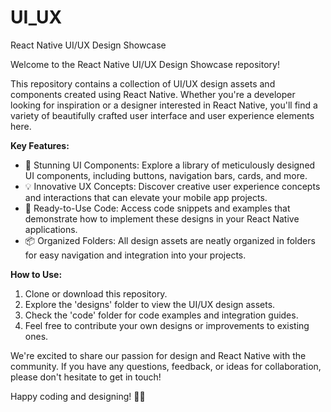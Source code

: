 # UI_UX
React Native UI/UX Design Showcase

Welcome to the React Native UI/UX Design Showcase repository! 

This repository contains a collection of UI/UX design assets and components created using React Native. Whether you're a developer looking for inspiration or a designer interested in React Native, you'll find a variety of beautifully crafted user interface and user experience elements here.

**Key Features:**

- 🎨 Stunning UI Components: Explore a library of meticulously designed UI components, including buttons, navigation bars, cards, and more.
- 💡 Innovative UX Concepts: Discover creative user experience concepts and interactions that can elevate your mobile app projects.
- 🚀 Ready-to-Use Code: Access code snippets and examples that demonstrate how to implement these designs in your React Native applications.
- 📦 Organized Folders: All design assets are neatly organized in folders for easy navigation and integration into your projects.

**How to Use:**

1. Clone or download this repository.
2. Explore the 'designs' folder to view the UI/UX design assets.
3. Check the 'code' folder for code examples and integration guides.
4. Feel free to contribute your own designs or improvements to existing ones.

We're excited to share our passion for design and React Native with the community. If you have any questions, feedback, or ideas for collaboration, please don't hesitate to get in touch!

Happy coding and designing! 🚀🎨
